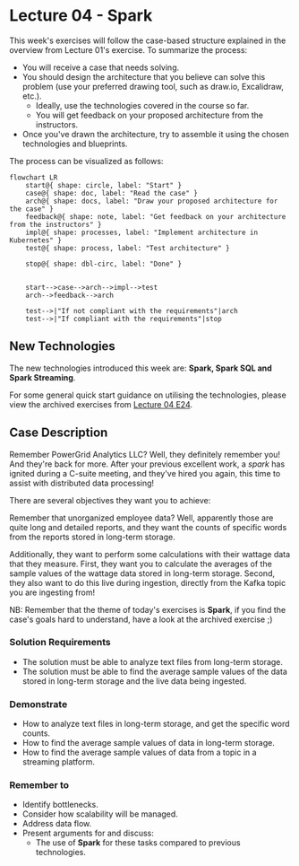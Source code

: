 # Lecture 04 - Spark

This week's exercises will follow the case-based structure explained in the overview from Lecture 01's exercise. To summarize the process:

- You will receive a case that needs solving.
- You should design the architecture that you believe can solve this problem (use your preferred drawing tool, such as draw.io, Excalidraw, etc.).
  - Ideally, use the technologies covered in the course so far.
  - You will get feedback on your proposed architecture from the instructors.
- Once you've drawn the architecture, try to assemble it using the chosen technologies and blueprints.

The process can be visualized as follows:

```mermaid
flowchart LR
    start@{ shape: circle, label: "Start" }
    case@{ shape: doc, label: "Read the case" }
    arch@{ shape: docs, label: "Draw your proposed architecture for the case" }
    feedback@{ shape: note, label: "Get feedback on your architecture from the instructors" }
    impl@{ shape: processes, label: "Implement architecture in Kubernetes" }
    test@{ shape: process, label: "Test architecture" }

    stop@{ shape: dbl-circ, label: "Done" }


    start-->case-->arch-->impl-->test
    arch-->feedback-->arch

    test-->|"If not compliant with the requirements"|arch
    test-->|"If compliant with the requirements"|stop
```

## New Technologies

The new technologies introduced this week are: **Spark, Spark SQL and Spark Streaming**.

For some general quick start guidance on utilising the technologies, please view the archived exercises from [Lecture 04 E24](https://github.com/JakobHviidBDDST/BigDataCourseExercises/tree/main/archive/E24/04).

## Case Description

Remember PowerGrid Analytics LLC? Well, they definitely remember you! And they're back for more. After your previous excellent work, a *spark* has ignited during a C-suite meeting, and they've hired you again, this time to assist with distributed data processing!

There are several objectives they want you to achieve:

Remember that unorganized employee data? Well, apparently those are quite long and detailed reports, and they want the counts of specific words from the reports stored in long-term storage.

Additionally, they want to perform some calculations with their wattage data that they measure. First, they want you to calculate the averages of the sample values of the wattage data stored in long-term storage. Second, they also want to do this live during ingestion, directly from the Kafka topic you are ingesting from!

NB: Remember that the theme of today's exercises is **Spark**, if you find the case's goals hard to understand, have a look at the archived exercise ;)

### Solution Requirements

- The solution must be able to analyze text files from long-term storage.
- The solution must be able to find the average sample values of the data stored in long-term storage and the live data being ingested.

### Demonstrate

- How to analyze text files in long-term storage, and get the specific word counts.
- How to find the average sample values of data in long-term storage.
- How to find the average sample values of data from a topic in a streaming platform.

### Remember to

- Identify bottlenecks.
- Consider how scalability will be managed.
- Address data flow.
- Present arguments for and discuss:
  - The use of **Spark** for these tasks compared to previous technologies.
